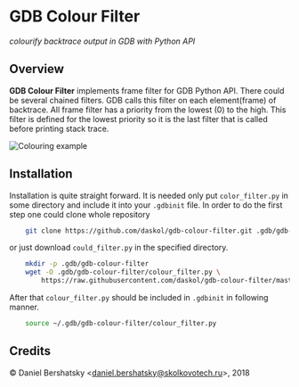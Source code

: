 # GDB Colour Filter

*colourify backtrace output in GDB with Python API*

## Overview

**GDB Colour Filter** implements frame filter for GDB Python API. There could
be several chained filters. GDB calls this filter on each element(frame) of
backtrace. All frame filter has a priority from the lowest (0) to the high.
This filter is defined for the lowest priority so it is the last filter that is
called before printing stack trace.

![Colouring example](docs/example.png)

## Installation

Installation is quite straight forward. It is needed only put `color_filter.py`
in some directory and include it into your `.gdbinit` file. In order to do the first step one could clone whole repository

```bash
    git clone https://github.com/daskol/gdb-colour-filter.git .gdb/gdb-colour-filter
```

or just download `could_filter.py` in the specified directory.

```bash
    mkdir -p .gdb/gdb-colour-filter
    wget -O .gdb/gdb-colour-filter/colour_filter.py \
        https://raw.githubusercontent.com/daskol/gdb-colour-filter/master/colour_filter.py
```

After that `colour_filter.py` should be included in `.gdbinit` in following
manner.

```bash
    source ~/.gdb/gdb-colour-filter/colour_filter.py
```

## Credits

&copy; Daniel Bershatsky \<[daniel.bershatsky@skolkovotech.ru](mailto:daniel.bershatsky@skolkovotech.ru)\>, 2018
